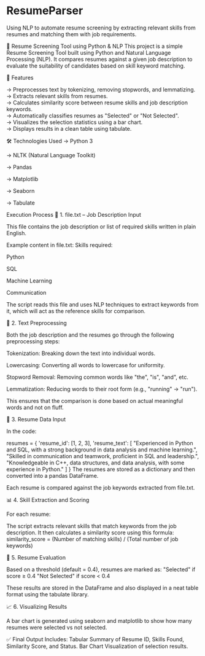 # ResumeParser
Using NLP to automate resume screening by extracting relevant skills from resumes and matching them with job requirements.

🧠 Resume Screening Tool using Python & NLP
This project is a simple Resume Screening Tool built using Python and Natural Language Processing (NLP). It compares resumes against a given job description to evaluate the suitability of candidates based on skill keyword matching.

🚀 Features

-> Preprocesses text by tokenizing, removing stopwords, and lemmatizing.                                                                                            
-> Extracts relevant skills from resumes.                                                                                                                           
-> Calculates similarity score between resume skills and job description keywords.                                                                                  
-> Automatically classifies resumes as "Selected" or "Not Selected".                                                                                                
-> Visualizes the selection statistics using a bar chart.                                                                                                               
-> Displays results in a clean table using tabulate.                                                                                                                

🛠️ Technologies Used
-> Python 3

-> NLTK (Natural Language Toolkit)

-> Pandas

-> Matplotlib

-> Seaborn

-> Tabulate


Execution Process 
📄 1. file.txt – Job Description Input

This file contains the job description or list of required skills written in plain English.

  Example content in file.txt:
  Skills required:
  
  Python
  
  SQL
  
  Machine Learning
  
  Communication


The script reads this file and uses NLP techniques to extract keywords from it, which will act as the reference skills for comparison.

🧠 2. Text Preprocessing

Both the job description and the resumes go through the following preprocessing steps:

Tokenization: Breaking down the text into individual words.

Lowercasing: Converting all words to lowercase for uniformity.

Stopword Removal: Removing common words like "the", "is", "and", etc.

Lemmatization: Reducing words to their root form (e.g., "running" → "run").


This ensures that the comparison is done based on actual meaningful words and not on fluff.

📝 3. Resume Data Input

In the code:

resumes = {
    'resume_id': [1, 2, 3],
    'resume_text': [
        "Experienced in Python and SQL, with a strong background in data analysis and machine learning.",
        "Skilled in communication and teamwork, proficient in SQL and leadership.",
        "Knowledgeable in C++, data structures, and data analysis, with some experience in Python."
        ]
}
The resumes are stored as a dictionary and then converted into a pandas DataFrame.

Each resume is compared against the job keywords extracted from file.txt.

📊 4. Skill Extraction and Scoring

For each resume:

The script extracts relevant skills that match keywords from the job description.
It then calculates a similarity score using this formula:
similarity_score = (Number of matching skills) / (Total number of job keywords)

🎯 5. Resume Evaluation

Based on a threshold (default = 0.4), resumes are marked as:
"Selected" if score ≥ 0.4
"Not Selected" if score < 0.4

These results are stored in the DataFrame and also displayed in a neat table format using the tabulate library.

📈 6. Visualizing Results

A bar chart is generated using seaborn and matplotlib to show how many resumes were selected vs not selected.

✅ Final Output Includes:
Tabular Summary of Resume ID, Skills Found, Similarity Score, and Status.
Bar Chart Visualization of selection results.

